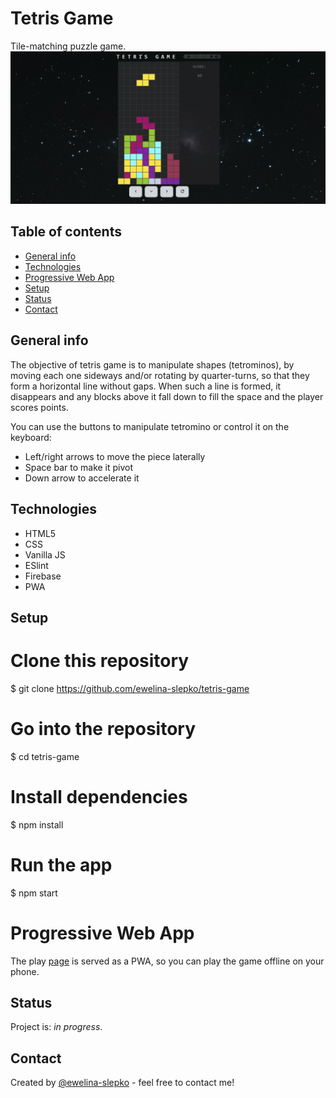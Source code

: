 # Tetris Game
Tile-matching puzzle game.
![Example screenshot](./images/tetris_screenshot.png)

## Table of contents
* [General info](#general-info)
* [Technologies](#technologies)
* [Progressive Web App](#PWA)
* [Setup](#setup)
* [Status](#status)
* [Contact](#contact)

## General info
The objective of tetris game is to manipulate shapes (tetrominos), by moving each one sideways and/or rotating by quarter-turns, so that they form a horizontal line without gaps. When such a line is formed, it disappears and any blocks above it fall down to fill the space and the player scores points.


You can use the buttons to manipulate tetromino or control it on the keyboard:

* Left/right arrows to move the piece laterally
* Space bar to make it pivot
* Down arrow to accelerate it

## Technologies
* HTML5
* CSS
* Vanilla JS
* ESlint
* Firebase
* PWA

## Setup

# Clone this repository
$ git clone https://github.com/ewelina-slepko/tetris-game

# Go into the repository
$ cd tetris-game

# Install dependencies
$ npm install

# Run the app
$ npm start

# Progressive Web App
The play [page](https://tetris-game-2630d.firebaseapp.com/) is served as a PWA, so you can play the game offline on your phone.


## Status
Project is: _in progress_.

## Contact
Created by [@ewelina-slepko](slepko.ewelina@gmail.com) - feel free to contact me!

